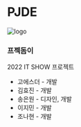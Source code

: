 # PJDE
![logo](https://user-images.githubusercontent.com/81394869/174716223-48076a56-b2f0-4319-850d-eaf79b9a180a.png)
### 프젝돔이
2022 IT SHOW 프로젝트
- 고에스더 - 개발
- 김효진 - 개발
- 송은원 - 디자인, 개발
- 이지민 - 개발
- 조나현 - 개발


